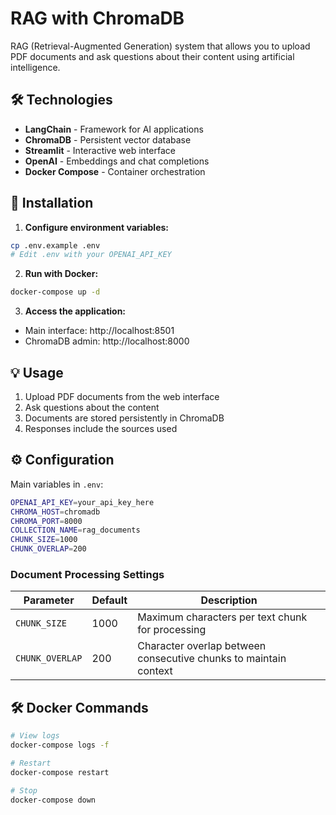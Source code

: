 # RAG with ChromaDB

RAG (Retrieval-Augmented Generation) system that allows you to upload PDF documents and ask questions about their content using artificial intelligence.

## 🛠️ Technologies

- **LangChain** - Framework for AI applications
- **ChromaDB** - Persistent vector database
- **Streamlit** - Interactive web interface
- **OpenAI** - Embeddings and chat completions
- **Docker Compose** - Container orchestration

## 🚀 Installation

1. **Configure environment variables:**
```bash
cp .env.example .env
# Edit .env with your OPENAI_API_KEY
```

2. **Run with Docker:**
```bash
docker-compose up -d
```

3. **Access the application:**
- Main interface: http://localhost:8501
- ChromaDB admin: http://localhost:8000

## 💡 Usage

1. Upload PDF documents from the web interface
2. Ask questions about the content
3. Documents are stored persistently in ChromaDB
4. Responses include the sources used

## ⚙️ Configuration

Main variables in `.env`:

```bash
OPENAI_API_KEY=your_api_key_here
CHROMA_HOST=chromadb
CHROMA_PORT=8000
COLLECTION_NAME=rag_documents
CHUNK_SIZE=1000
CHUNK_OVERLAP=200
```

### Document Processing Settings

| Parameter | Default | Description |
|-----------|---------|-------------|
| `CHUNK_SIZE` | 1000 | Maximum characters per text chunk for processing |
| `CHUNK_OVERLAP` | 200 | Character overlap between consecutive chunks to maintain context |

## 🛠️ Docker Commands

```bash
# View logs
docker-compose logs -f

# Restart
docker-compose restart

# Stop
docker-compose down
```